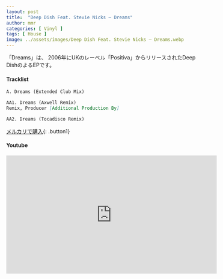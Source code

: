 ```yaml
---
layout: post
title:  "Deep Dish Feat. Stevie Nicks – Dreams"
author: mmr
categories: [ Vinyl ]
tags: [ House ]
image: ../assets/images/Deep Dish Feat. Stevie Nicks – Dreams.webp
---
```


「Dreams」は、
2006年にUKのレーベル「Positiva」からリリースされたDeep DishのよるEPです。

#### Tracklist
```md
A. Dreams (Extended Club Mix)

AA1. Dreams (Axwell Remix)
Remix, Producer [Additional Production By] 

AA2. Dreams (Tocadisco Remix)
```

[メルカリで購入](https://jp.mercari.com/item/m99329165159?afid=6142608987){: .button1}

#### Youtube
<iframe width="560" height="315" src="https://www.youtube.com/embed/dKANEy_-nM0?si=FCIeZhPgxUXf23Ci" title="YouTube video player" frameborder="0" allow="accelerometer; autoplay; clipboard-write; encrypted-media; gyroscope; picture-in-picture; web-share" referrerpolicy="strict-origin-when-cross-origin" allowfullscreen></iframe>